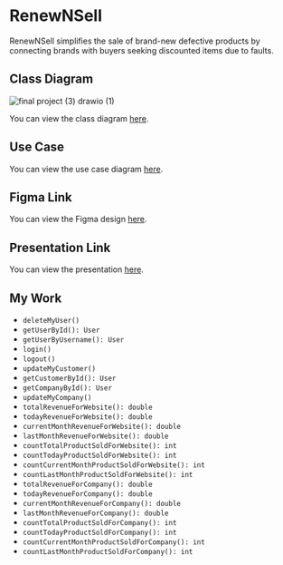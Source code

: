 # RenewNSell

RenewNSell simplifies the sale of brand-new defective products by connecting brands with buyers seeking discounted items due to faults.

## Class Diagram
![final project (3) drawio (1)](https://github.com/mmyh147/RenewNSell/assets/61750916/74e21d67-9b27-47cf-8486-78bdd1fc397a)

You can view the class diagram [here](https://drive.google.com/file/d/1adlykwsfluoi3I7ytIo0cnQk8RGOMHAK/view?usp=drivesdk).

## Use Case



You can view the use case diagram [here](link_to_use_case).

## Figma Link

You can view the Figma design [here](https://www.figma.com/file/UCHM3h9HjDvOea3peiIJvg/Untitled?type=design&mode=design&t=kRawrEPgMJYnhvna-0).

## Presentation Link

You can view the presentation [here](https://www.canva.com/design/DAGEipSxZN0/646HXCCE4gTsssZVUNkWrw/edit?utm_content=DAGEipSxZN0&utm_campaign=designshare&utm_medium=link2&utm_source=sharebutton).

## My Work

- `deleteMyUser()`
- `getUserById(): User`
- `getUserByUsername(): User`
- `login()`
- `logout()`
- `updateMyCustomer()`
- `getCustomerById(): User`
- `getCompanyById(): User`
- `updateMyCompany()`
- `totalRevenueForWebsite(): double`
- `todayRevenueForWebsite(): double`
- `currentMonthRevenueForWebsite(): double`
- `lastMonthRevenueForWebsite(): double`
- `countTotalProductSoldForWebsite(): int`
- `countTodayProductSoldForWebsite(): int`
- `countCurrentMonthProductSoldForWebsite(): int`
- `countLastMonthProductSoldForWebsite(): int`
- `totalRevenueForCompany(): double`
- `todayRevenueForCompany(): double`
- `currentMonthRevenueForCompany(): double`
- `lastMonthRevenueForCompany(): double`
- `countTotalProductSoldForCompany(): int`
- `countTodayProductSoldForCompany(): int`
- `countCurrentMonthProductSoldForCompany(): int`
- `countLastMonthProductSoldForCompany(): int`
